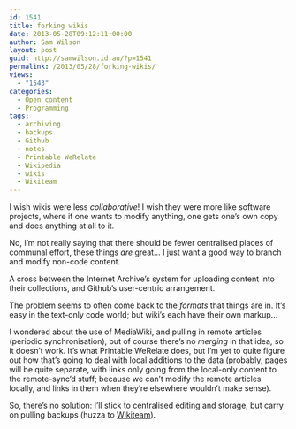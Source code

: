 ```yaml
---
id: 1541
title: forking wikis
date: 2013-05-28T09:12:11+00:00
author: Sam Wilson
layout: post
guid: http://samwilson.id.au/?p=1541
permalink: /2013/05/28/forking-wikis/
views:
  - "1543"
categories:
  - Open content
  - Programming
tags:
  - archiving
  - backups
  - Github
  - notes
  - Printable WeRelate
  - Wikipedia
  - wikis
  - Wikiteam
---
```

I wish wikis were less _collaborative_! I wish they were more like software projects, where if one wants to modify anything, one gets one’s own copy and does anything at all to it.

No, I’m not really saying that there should be fewer centralised places of communal effort, these things _are_ great… I just want a good way to branch and modify non-code content.

A cross between the Internet Archive’s system for uploading content into their collections, and Github’s user-centric arrangement.

The problem seems to often come back to the _formats_ that things are in. It’s easy in the text-only code world; but wiki’s each have their own markup…

I wondered about the use of MediaWiki, and pulling in remote articles (periodic synchronisation), but of course there’s no _merging_ in that idea, so it doesn’t work. It’s what Printable WeRelate does, but I’m yet to quite figure out how that’s going to deal with local additions to the data (probably, pages will be quite separate, with links only going from the local-only content to the remote-sync’d stuff; because we can’t modify the remote articles locally, and links in them when they’re elsewhere wouldn’t make sense).

So, there’s no solution: I’ll stick to centralised editing and storage, but carry on pulling backups (huzza to [Wikiteam](http://www.archiveteam.org/index.php?title=WikiTeam)).